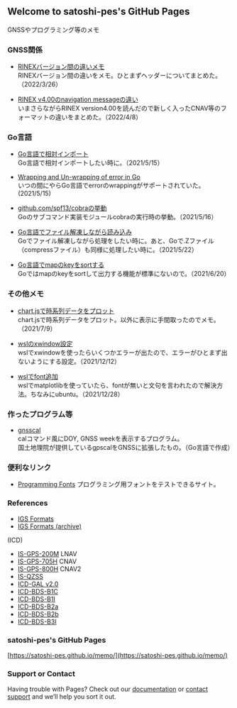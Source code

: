 ## Welcome to satoshi-pes's GitHub Pages

GNSSやプログラミング等のメモ

### GNSS関係

- [RINEXバージョン間の違いメモ](https://satoshi-pes.github.io/memo/gnss/diff_rinex_formats)  
RINEXバージョン間の違いをメモ。ひとまずヘッダーについてまとめた。（2022/3/26）

- [RINEX v4.00のnavigation messageの違い](https://satoshi-pes.github.io/memo/gnss/diff_rinex_navs)  
いまさらながらRINEX version4.00を読んだので新しく入ったCNAV等のフォーマットの違いをまとめた。（2022/4/8）

### Go言語

- [Go言語で相対インポート](https://satoshi-pes.github.io/memo/relative_import_Golang)  
Go言語で相対インポートしたい時に。（2021/5/15）

- [Wrapping and Un-wrapping of error in Go](https://golangbyexample.com/wrapping-and-unwrapping-error-golang/)  
いつの間にやらGo言語でerrorのwrappingがサポートされていた。(2021/5/15)

- [github.com/spf13/cobraの挙動](https://satoshi-pes.github.io/memo/golang_cobra_init)  
Goのサブコマンド実装モジュールcobraの実行時の挙動。（2021/5/16）

- [Go言語でファイル解凍しながら読み込み](https://satoshi-pes.github.io/memo/decompress_files)  
Goでファイル解凍しながら処理をしたい時に。あと、Goで.Zファイル（compressファイル）も同様に処理したい時に。（2021/5/22）

- [Go言語でmapのkeyをsortする](https://satoshi-pes.github.io/memo/sort_stringmap)  
Goではmapのkeyをsortして出力する機能が標準にないので。（2021/6/20）

### その他メモ

- [chart.jsで時系列データをプロット](https://satoshi-pes.github.io/memo/chartjs_example1)  
chart.jsで時系列データをプロット。以外に表示に手間取ったのでメモ。（2021/7/9）

- [wslのxwindow設定](https://satoshi-pes.github.io/memo/wsl/wsl_xwindow)  
wslでxwindowを使ったらいくつかエラーが出たので、エラーがひとまず出ないようにする設定。（2021/12/12）

- [wslでfont追加](https://satoshi-pes.github.io/memo/wsl/wsl_font)   
wslでmatplotlibを使っていたら、fontが無いと文句を言われたので解決方法。ちなみにubuntu。（2021/12/28） 

### 作ったプログラム等

- [gnsscal](https://github.com/satoshi-pes/gnsscal)  
calコマンド風にDOY, GNSS weekを表示するプログラム。  
国土地理院が提供しているgpscalをGNSSに拡張したもの。（Go言語で作成）

### 便利なリンク

- [Programming Fonts](https://www.programmingfonts.org)
プログラミング用フォントをテストできるサイト。

### References

- [IGS Formats](https://www.igs.org/wg/rinex/#documents-formats)
- [IGS Formats (archive)](https://kb.igs.org/hc/en-us/articles/201096516-IGS-Formats)

(ICD)
- [IS-GPS-200M](https://www.gps.gov/technical/icwg/IS-GPS-200M.pdf) LNAV
- [IS-GPS-705H](https://www.gps.gov/technical/icwg/IS-GPS-705H.pdf) CNAV
- [IS-GPS-800H](https://www.gps.gov/technical/icwg/IS-GPS-800H.pdf) CNAV2
- [IS-QZSS](https://qzss.go.jp/technical/download/is_qzss_pnt_004_agree.html)
- [ICD-GAL v2.0](https://galileognss.eu/wp-content/uploads/2021/01/Galileo_OS_SIS_ICD_v2.0.pdf)
- [ICD-BDS-B1C](http://www.beidou.gov.cn/xt/gfxz/201712/P020171226741342013031.pdf)
- [ICD-BDS-B1I](http://en.beidou.gov.cn/SYSTEMS/ICD/201902/P020190227702348791891.pdf)
- [ICD-BDS-B2a](http://www.beidou.gov.cn/xt/gfxz/201712/P020171226742357364174.pdf)
- [ICD-BDS-B2b](http://en.beidou.gov.cn/SYSTEMS/ICD/202008/P020200803539206360377.pdf)
- [ICD-BDS-B3I](http://www.beidou.gov.cn/xt/gfxz/201802/P020180209623601401189.pdf)

### satoshi-pes's GitHub Pages
[https://satoshi-pes.github.io/memo/](https://satoshi-pes.github.io/memo/)

### Support or Contact

Having trouble with Pages? Check out our [documentation](https://docs.github.com/categories/github-pages-basics/) or [contact support](https://support.github.com/contact) and we’ll help you sort it out.
